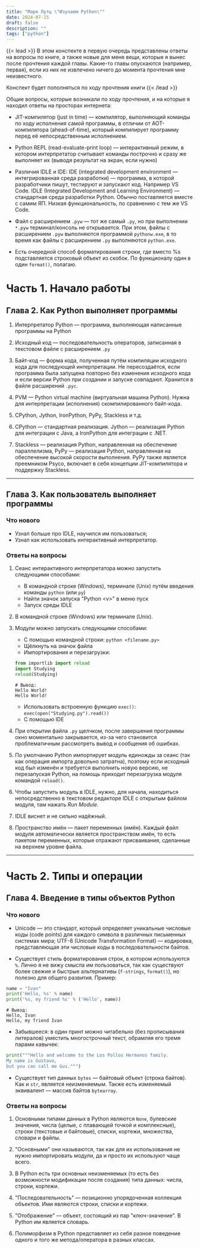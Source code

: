 ```yaml
---
title: "Марк Лутц \"Изучаем Python\""
date: 2024-07-15
draft: false
description: ""
tags: ["python"]
---
```


{{< lead >}}
В этом конспекте в первую очередь представлены ответы на вопросы по книге, а также новые для меня вещи, которые я вынес после прочтения каждой главы. Какие-то главы опускаются (например, первая), если из них не извлечено ничего до момента прочтения мне неизвестного.  

Конспект будет пополняться по ходу прочтения книги
{{< /lead >}}

Общие вопросы, которые возникали по ходу прочтения, и на которые я находил ответы на просторах интернета:

* JIT-компилятор (just in time) — компилятор, выполняющий команды по ходу исполнения самой программы, в отличии от AOT-компилятора (ahead-of-time), который компилирует программу перед её непосредственным исполнением.

* Python REPL (read-evaluate-print loop) — интерактивный режим, в котором интерпретатор считывает команды построчно и сразу же выполняет их (выводя результат на экран, если нужно)

* Различия IDLE и IDE: IDE (integrated development environment — интегрированная среда разработки) — программа, в которой разработчики пишут, тестируют и запускают код. Например VS Code. IDLE (Integrated Development and Learning Environment) — стандартная среда разработки Python. Обычно поставляется вместе с самим ЯП. Низкая функциональность, по сравнению с тем же VS Code. 

* Файл с расширением `.pyw` — тот же самый `.py`, но при выполнении `*.pyw` терминал/консоль не открывается. При этом, файлы с расширением `.pyw` выполняются программой `pythonw.exe`, в то время как файлы с расширением `.py` выполняются `python.exe`.

* Есть очередной способ форматирования строки, где вместо %s подставляется строковый объект из скобок. По функционалу один в один `format()`, полагаю.

# Часть 1. Начало работы

## Глава 2. Как Python выполняет программы
1. Интерпретатор Python — программа, выполняющая написанные программы на Python

2. Исходный код — последовательность операторов, записанная в текстовом файле с расширением `.py`

3. Байт-код — форма кода, полученная путём компиляции исходного кода для последующей интерпретации. Не пересоздаётся, если программа была запущена повторно без изменения исходного кода и если версии Python при создании и запуске совпадают. Хранится в файле расширений `.pyc`.

4. PVM — Python virtual machine (виртуальная машина Python). Нужна для интерпретации (исполнения) скомпилированного байт-кода.

5. CPython, Jython, IronPython, PyPy, Stackless и т.д.

6. CPython — стандартная реализация. Jython — реализация Python для интеграции с Java, а IronPython для интеграции с .NET.

7. Stackless — реализация Python, направленная на обеспечение параллелизма, PyPy — реализация Python, направленная на обеспечение высокой скорости выполнения. PyPy также является преемником Psyco, включает в себя концепции JIT-компилятора и поддержку Stackless.

---
## Глава 3. Как пользователь выполняет программы

### Что нового
- Узнал больше про IDLE, научился им пользоваться;
- Узнал как использовать интерактивный интерпретатор.

### Ответы на вопросы
1. Сеанс интерактивного интерпретатора можно запустить следующими способами:
    * В командной строке (Windows), терминале (Unix) путём введения команды `python` (или `py`)
    * Найти значок запуска "Python \<v\>" в меню пуск
    * Запуск среды IDLE

2. В командной строке (Windows) или терминале (Unix).

3. Модули можно запускать следующими способами:
    * С помощью командной строки: `python <filename.py>`
    * Щёлкнуть на значок файла
    * Импортирования и перезагрузки: 
    ```py
    from importlib import reload
    import Studying
    reload(Studying)
    ```
    ```
    # Вывод:
    Hello World!
    Hello World!
    ```
    * Использовать встроенную функцию `exec()`: `exec(open("Studying.py").read())`
    * С помощью IDE

4. При открытии файла `.py` щелчком, после завершения программы окно моментально закрывается, из-за чего становится проблематичным рассмотреть вывод и сообщения об ошибках.

5. По умолчанию Python импортирует модуль единожды за сеанс (так как операция импорта довольно затратна), поэтому если исходный код был изменён и требуется выполнить новую версию, не перезапуская Python, на помощь приходит перезагрузка модуля командой `reload()`.

6. Чтобы запустить модуль в IDLE, нужно, для начала, находиться непосредственно в текстовом редакторе IDLE с открытым файлом модуля, там нажать *Run Module*.

7. IDLE виснет и не сильно надёжный.

8. Пространство имён — пакет переменных (имён). Каждый файл модуля автоматически является пространством имён, то есть пакетом переменных, которые отражают присваивания, сделанные на верхнем уровне файла.

---
# Часть 2. Типы и операции

## Глава 4. Введение в типы объектов Python

### Что нового
* Unicode — это стандарт, который определяет уникальные числовые коды (code points) для каждого символа в различных письменных системах мира; UTF-8 (Unicode Transformation Format) — кодировка, представляющая эти числовые коды в последовательности байтов.

* Существует стиль форматирования строк, в котором используются `%`. Лично я не вижу смысла им пользоваться, так как существуют более свежие и быстрые альтернативы (`f-strings`, `format()`), но полезно для общего развития. Пример:
```py
name = "Ivan"
print('Hello, %s' % name)
print('%s, my friend %s' % ('Hello', name))
```

```
# Вывод: 
Hello, Ivan
Hello, my friend Ivan
```

* Забывшееся: в один принт можно читабельно (без прописывания литералов) уместить многострочный текст, обрамляя его тремя парами кавычек:
```py
print("""Hello and welcome to the Los Pollos Hermanos family.
My name is Gustavo,
but you can call me Gus.""")
```

* Существует тип данных `bytes` — байтовый объект (строка байтов). Как и `str`, является неизменяемым. Также есть изменяемый эквивалент — массив байтов `bytearray`.

### Ответы на вопросы
1. Основными типами данных в Python являются `None`, булевские значения, числа (целые, с плавающей точкой и комплексные), строки (текстовые и байтовые), списки, кортежи, множества, словари и файлы.

2. "Основными" они называются, так как для их использования не нужно импортировать модули, да и просто их используют чаще всего.

3. В Python есть три основных неизменяемых (то есть без возможности модификации после создания) типа данных: числа, строки, кортежи. 

4. "Последовательность" — позиционно упорядоченная коллекция объектов. Ими являются строки, списки и кортежи.

5. "Отображение" — объект, состоящий из пар "ключ-значение". В Python им является словарь.

6. Полиморфизм в Python представляет из себя разное поведение одного и того же метода/оператора в разных классах.